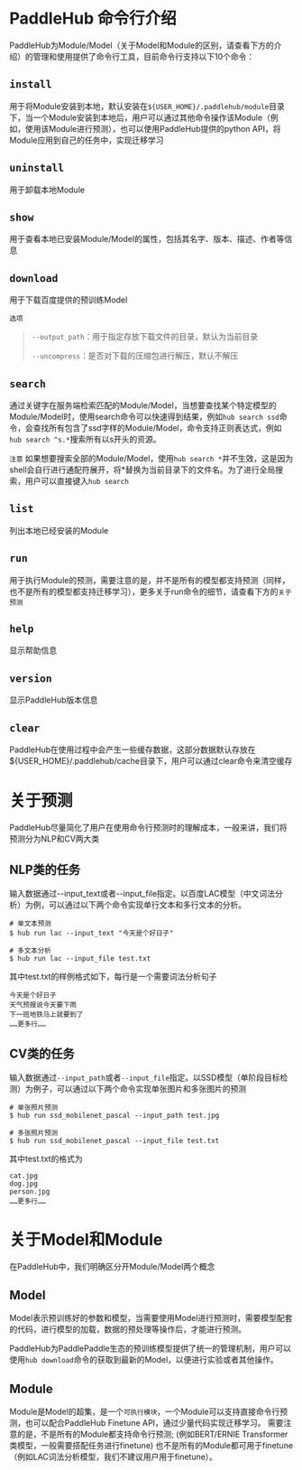 # PaddleHub 命令行介绍

PaddleHub为Module/Model（关于Model和Module的区别，请查看下方的介绍）的管理和使用提供了命令行工具，目前命令行支持以下10个命令：

## `install`

用于将Module安装到本地，默认安装在`${USER_HOME}/.paddlehub/module`目录下，当一个Module安装到本地后，用户可以通过其他命令操作该Module（例如，使用该Module进行预测），也可以使用PaddleHub提供的python API，将Module应用到自己的任务中，实现迁移学习

## `uninstall`

用于卸载本地Module

## `show`

用于查看本地已安装Module/Model的属性，包括其名字、版本、描述、作者等信息

## `download`

用于下载百度提供的预训练Model

`选项`
> `--output_path`：用于指定存放下载文件的目录，默认为当前目录
>
> `--uncompress`：是否对下载的压缩包进行解压，默认不解压

## `search`

通过关键字在服务端检索匹配的Module/Model，当想要查找某个特定模型的Module/Model时，使用search命令可以快速得到结果，例如`hub search ssd`命令，会查找所有包含了ssd字样的Module/Model，命令支持正则表达式，例如`hub search ^s.*`搜索所有以s开头的资源。

`注意`
如果想要搜索全部的Module/Model，使用`hub search *`并不生效，这是因为shell会自行进行通配符展开，将*替换为当前目录下的文件名。为了进行全局搜索，用户可以直接键入`hub search`

## `list`

列出本地已经安装的Module

## `run`

用于执行Module的预测，需要注意的是，并不是所有的模型都支持预测（同样，也不是所有的模型都支持迁移学习），更多关于run命令的细节，请查看下方的`关于预测`

## `help`

显示帮助信息

## `version`

显示PaddleHub版本信息

## `clear`

PaddleHub在使用过程中会产生一些缓存数据，这部分数据默认存放在${USER_HOME}/.paddlehub/cache目录下，用户可以通过clear命令来清空缓存

# 关于预测
PaddleHub尽量简化了用户在使用命令行预测时的理解成本，一般来讲，我们将预测分为NLP和CV两大类

## NLP类的任务
输入数据通过--input_text或者--input_file指定。以百度LAC模型（中文词法分析）为例，可以通过以下两个命令实现单行文本和多行文本的分析。

```shell
# 单文本预测
$ hub run lac --input_text "今天是个好日子"
```
```shell
# 多文本分析
$ hub run lac --input_file test.txt
```

其中test.txt的样例格式如下，每行是一个需要词法分析句子

```
今天是个好日子
天气预报说今天要下雨
下一班地铁马上就要到了
……更多行……
```

## CV类的任务
输入数据通过`--input_path`或者`--input_file`指定。以SSD模型（单阶段目标检测）为例子，可以通过以下两个命令实现单张图片和多张图片的预测

```shell
# 单张照片预测
$ hub run ssd_mobilenet_pascal --input_path test.jpg
```
```shell
# 多张照片预测
$ hub run ssd_mobilenet_pascal --input_file test.txt
```
其中test.txt的格式为
```
cat.jpg
dog.jpg
person.jpg
……更多行……
```

# 关于Model和Module

在PaddleHub中，我们明确区分开Module/Model两个概念

## Model

Model表示预训练好的参数和模型，当需要使用Model进行预测时，需要模型配套的代码，进行模型的加载，数据的预处理等操作后，才能进行预测。

PaddleHub为PaddlePaddle生态的预训练模型提供了统一的管理机制，用户可以使用`hub download`命令的获取到最新的Model，以便进行实验或者其他操作。

## Module

Module是Model的超集，是一个`可执行模块`，一个Module可以支持直接命令行预测，也可以配合PaddleHub Finetune API，通过少量代码实现迁移学习。
需要注意的是，不是所有的Module都支持命令行预测; (例如BERT/ERNIE Transformer类模型，一般需要搭配任务进行finetune)
也不是所有的Module都可用于finetune（例如LAC词法分析模型，我们不建议用户用于finetune）。
